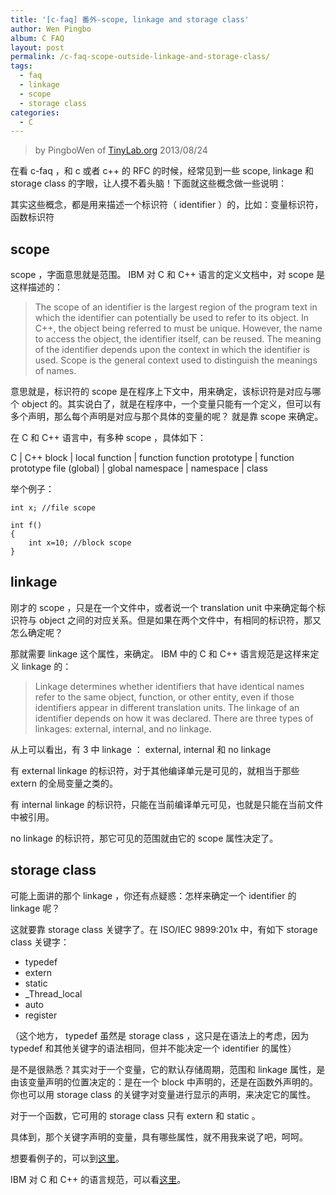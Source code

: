 ```yaml
---
title: '[c-faq] 番外-scope, linkage and storage class'
author: Wen Pingbo
album: C FAQ
layout: post
permalink: /c-faq-scope-outside-linkage-and-storage-class/
tags:
  - faq
  - linkage
  - scope
  - storage class
categories:
  - C
---
```


> by PingboWen of [TinyLab.org](http://tinylab.org)
> 2013/08/24

在看 c-faq ，和 c 或者 c++ 的 RFC 的时候，经常见到一些 scope, linkage 和 storage class 的字眼，让人摸不着头脑！下面就这些概念做一些说明：

其实这些概念，都是用来描述一个标识符（ identifier ）的，比如：变量标识符，函数标识符

## scope

 scope ，字面意思就是范围。 IBM 对 C 和 C++ 语言的定义文档中，对 scope 是这样描述的：

> The scope of an identifier is the largest region of the program text in which the identifier can potentially be used to refer to its object. In C++, the object being referred to must be unique. However, the name to access the object, the identifier itself, can be reused. The meaning of the identifier depends upon the context in which the identifier is used. Scope is the general context used to distinguish the meanings of names.

意思就是，标识符的 scope 是在程序上下文中，用来确定，该标识符是对应与哪个 object 的。其实说白了，就是在程序中，一个变量只能有一个定义，但可以有多个声明，那么每个声明是对应与那个具体的变量的呢？   就是靠 scope 来确定。

在 C 和 C++ 语言中，有多种 scope ，具体如下：

C | C++
block | local
function | function
function prototype | function prototype
file (global) | global namespace
              | namespace
              | class

举个例子：

    int x; //file scope
    
    int f()
    {
    	int x=10; //block scope
    }

## linkage

刚才的 scope ，只是在一个文件中，或者说一个 translation unit 中来确定每个标识符与 object 之间的对应关系。但是如果在两个文件中，有相同的标识符，那又怎么确定呢？

那就需要 linkage 这个属性，来确定。 IBM 中的 C 和 C++ 语言规范是这样来定义 linkage 的：

> Linkage determines whether identifiers that have identical names refer to the same object, function, or other entity, even if those identifiers appear in different translation units. The linkage of an identifier depends on how it was declared. There are three types of linkages: external, internal, and no linkage.

从上可以看出，有 3 中 linkage ： external, internal 和 no linkage 

有 external linkage 的标识符，对于其他编译单元是可见的，就相当于那些 extern 的全局变量之类的。

有 internal linkage 的标识符，只能在当前编译单元可见，也就是只能在当前文件中被引用。

no linkage 的标识符，那它可见的范围就由它的 scope 属性决定了。

## storage class

可能上面讲的那个 linkage ，你还有点疑惑：怎样来确定一个 identifier 的 linkage 呢？

这就要靠 storage class 关键字了。在 ISO/IEC 9899:201x 中，有如下 storage class 关键字：

* typedef
* extern
* static
* _Thread_local
* auto
* register

（这个地方， typedef 虽然是 storage class ，这只是在语法上的考虑，因为 typedef 和其他关键字的语法相同，但并不能决定一个 identifier 的属性）

是不是很熟悉？其实对于一个变量，它的默认存储周期，范围和 linkage 属性，是由该变量声明的位置决定的：是在一个 block 中声明的，还是在函数外声明的。你也可以用 storage class 的关键字对变量进行显示的声明，来决定它的属性。

对于一个函数，它可用的 storage class 只有 extern 和 static 。

具体到，那个关键字声明的变量，具有哪些属性，就不用我来说了吧，呵呵。

想要看例子的，可以到[这里](http://www.prismnet.com/~mcmahon/Notes/attributes.html)。

IBM 对 C 和 C++ 的语言规范，可以看[这里](http://publib.boulder.ibm.com/infocenter/macxhelp/v6v81/index.jsp)。
